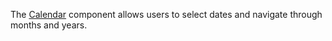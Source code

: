 The [Calendar](https://docs.devexpress.com/Blazor/DevExpress.Blazor.DxCalendar-1) component allows users to select dates and navigate through months and years.

